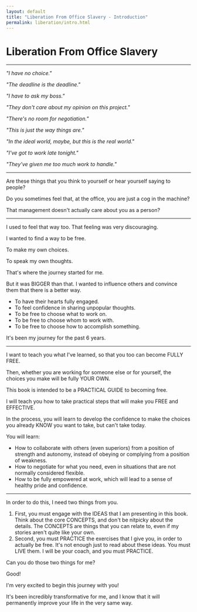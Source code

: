 ```yaml
---
layout: default
title: "Liberation From Office Slavery - Introduction"
permalink: liberation/intro.html
---
```


# Liberation From Office Slavery

----

*"I have no choice."*

*"The deadline is the deadline."*

*"I have to ask my boss."*

*"They don't care about my opinion on this project."*

*"There's no room for negotiation."*

*"This is just the way things are."*

*"In the ideal world, maybe, but this is the real world."*

*"I've got to work late tonight."*

*"They've given me too much work to handle."*

----

Are these things that you think to yourself or hear yourself saying to people?

Do you sometimes feel that, at the office, you are just a cog in the machine?

That management doesn't actually care about you as a person?

----

I used to feel that way too.
That feeling was very discouraging. 

I wanted to find a way to be free. 

To make my own choices. 

To speak my own thoughts.

That's where the journey started for me.

But it was BIGGER than that. I wanted to influence others and convince them that there is a better way.

* To have their hearts fully engaged.
* To feel confidence in sharing unpopular thoughts.
* To be free to choose what to work on.
* To be free to choose whom to work with.
* To be free to choose how to accomplish something.

It's been my journey for the past 6 years. 

----

I want to teach you what I've learned, so that you too can become FULLY FREE.

Then, whether you are working for someone else or for yourself, the choices you make will be fully YOUR OWN.

This book is intended to be a PRACTICAL GUIDE to becoming free. 

I will teach you how to take practical steps that will make you FREE and EFFECTIVE. 

In the process, you will learn to develop the confidence to make the choices you already KNOW you want to take, but can't take today.

You will learn:
* How to collaborate with others (even superiors) from a position of strength and autonomy, instead of obeying or complying from a position of weakness.
* How to negotiate for what you need, even in situations that are not normally considered flexible.
* How to be fully empowered at work, which will lead to a sense of healthy pride and confidence.

----

In order to do this, I need two things from you. 
1. First, you must engage with the IDEAS that I am presenting in this book. Think about the core CONCEPTS, and don't be nitpicky about the details. The CONCEPTS are things that you can relate to, even if my stories aren't quite like your own.
2. Second, you must PRACTICE the exercises that I give you, in order to actually be free. It's not enough just to read about these ideas. You must LIVE them. I will be your coach, and you must PRACTICE.

Can you do those two things for me?

Good! 

I'm very excited to begin this journey with you! 

It's been incredibly transformative for me, and I know that it will permanently improve your life in the very same way.



